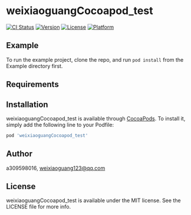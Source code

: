 # weixiaoguangCocoapod_test

[![CI Status](http://img.shields.io/travis/a309598016/weixiaoguangCocoapod_test.svg?style=flat)](https://travis-ci.org/a309598016/weixiaoguangCocoapod_test)
[![Version](https://img.shields.io/cocoapods/v/weixiaoguangCocoapod_test.svg?style=flat)](http://cocoapods.org/pods/weixiaoguangCocoapod_test)
[![License](https://img.shields.io/cocoapods/l/weixiaoguangCocoapod_test.svg?style=flat)](http://cocoapods.org/pods/weixiaoguangCocoapod_test)
[![Platform](https://img.shields.io/cocoapods/p/weixiaoguangCocoapod_test.svg?style=flat)](http://cocoapods.org/pods/weixiaoguangCocoapod_test)

## Example

To run the example project, clone the repo, and run `pod install` from the Example directory first.

## Requirements

## Installation

weixiaoguangCocoapod_test is available through [CocoaPods](http://cocoapods.org). To install
it, simply add the following line to your Podfile:

```ruby
pod 'weixiaoguangCocoapod_test'
```

## Author

a309598016, weixiaoguang123@qq.com

## License

weixiaoguangCocoapod_test is available under the MIT license. See the LICENSE file for more info.
